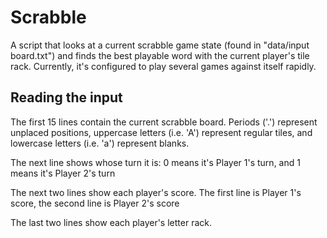 # Scrabble
A script that looks at a current scrabble game state (found in "data/input board.txt") and finds the best playable word
with the current player's tile rack. Currently, it's configured to play several games against itself rapidly.

## Reading the input
The first 15 lines contain the current scrabble board. Periods ('.') represent unplaced positions, uppercase letters 
(i.e. 'A') represent regular tiles, and lowercase letters (i.e. 'a') represent blanks.

The next line shows whose turn it is: 0 means it's Player 1's turn, and 1 means it's Player 2's turn

The next two lines show each player's score. The first line is Player 1's score, the second line is Player 2's score

The last two lines show each player's letter rack.
